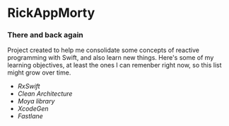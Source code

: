 # RickAppMorty

### There and back again

Project created to help me consolidate some concepts of reactive programming with Swift, and also learn new things. Here's some of my learning objectives, at least the ones I can remenber right now, so this list might grow over time.

- *RxSwift*
- *Clean Architecture*
- *Moya library*
- *XcodeGen*
- *Fastlane*
